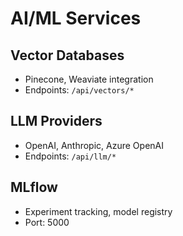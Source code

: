 # AI/ML Services

## Vector Databases

- Pinecone, Weaviate integration
- Endpoints: `/api/vectors/*`

## LLM Providers

- OpenAI, Anthropic, Azure OpenAI
- Endpoints: `/api/llm/*`

## MLflow

- Experiment tracking, model registry
- Port: 5000

